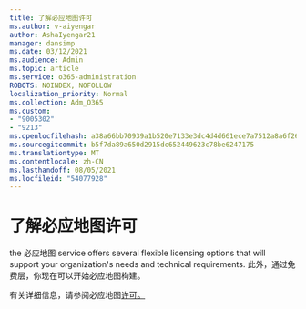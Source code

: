 ```yaml
---
title: 了解必应地图许可
ms.author: v-aiyengar
author: AshaIyengar21
manager: dansimp
ms.date: 03/12/2021
ms.audience: Admin
ms.topic: article
ms.service: o365-administration
ROBOTS: NOINDEX, NOFOLLOW
localization_priority: Normal
ms.collection: Adm_O365
ms.custom:
- "9005302"
- "9213"
ms.openlocfilehash: a38a66bb70939a1b520e7133e3dc4d4d661ece7a7512a8a6f263bcc365c71165
ms.sourcegitcommit: b5f7da89a650d2915dc652449623c78be6247175
ms.translationtype: MT
ms.contentlocale: zh-CN
ms.lasthandoff: 08/05/2021
ms.locfileid: "54077928"
---
```

# <a name="learn-about-bing-maps-licensing"></a>了解必应地图许可

the 必应地图 service offers several flexible licensing options that will support your organization's needs and technical requirements. 此外，通过免费层，你现在可以开始必应地图构建。

有关详细信息，请参阅必应地图[许可。](https://go.microsoft.com/fwlink/?linkid=2150203)
